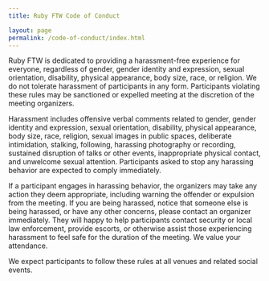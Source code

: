 ```yaml
---
title: Ruby FTW Code of Conduct

layout: page
permalink: /code-of-conduct/index.html
---
```


Ruby FTW is dedicated to providing a harassment-free experience for everyone, regardless of gender,
gender identity and expression, sexual orientation, disability, physical appearance, body size,
race, or religion. We do not tolerate harassment of participants in any form. Participants violating
these rules may be sanctioned or expelled meeting at the discretion of the meeting organizers.

Harassment includes offensive verbal comments related to gender, gender identity and expression,
sexual orientation, disability, physical appearance, body size, race, religion, sexual images in
public spaces, deliberate intimidation, stalking, following, harassing photography or recording,
sustained disruption of talks or other events, inappropriate physical contact, and unwelcome sexual
attention. Participants asked to stop any harassing behavior are expected to comply immediately.

If a participant engages in harassing behavior, the organizers may take any action they deem
appropriate, including warning the offender or expulsion from the meeting.  If you are being
harassed, notice that someone else is being harassed, or have any other concerns, please contact an
organizer immediately. They will happy to help participants contact security or local law
enforcement, provide escorts, or otherwise assist those experiencing harassment to feel safe for the
duration of the meeting. We value your attendance.

We expect participants to follow these rules at all venues and related social events.
